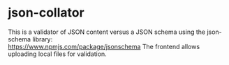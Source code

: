 # json-collator
This is a validator of JSON content versus a JSON schema using the json-schema library:<br />
https://www.npmjs.com/package/jsonschema
The frontend allows uploading local files for validation.
